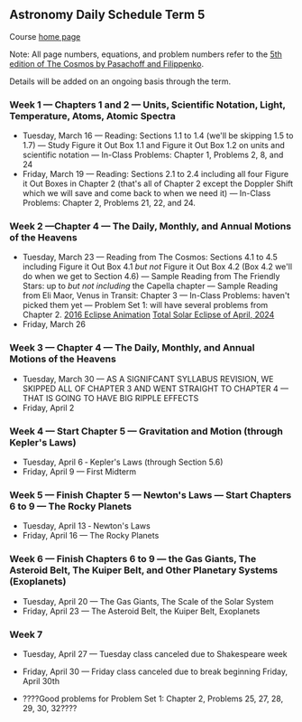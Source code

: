 ## Astronomy Daily Schedule Term 5

Course [home page](./)

Note: All page numbers, equations, and problem numbers refer to the [5th edition of The Cosmos by Pasachoff and Filippenko](https://www.amazon.com/Cosmos-Astronomy-New-Millennium/dp/1108431380).

Details will be added on an ongoing basis through the term.

### Week 1 &mdash; Chapters 1 and 2 &mdash; Units, Scientific Notation, Light, Temperature, Atoms, Atomic Spectra

* Tuesday, March 16 &mdash; Reading: Sections 1.1 to 1.4 (we'll be skipping 1.5 to 1.7) &mdash; Study Figure it Out Box 1.1 and Figure it Out Box 1.2 on units and scientific notation &mdash; In-Class Problems: Chapter 1, Problems 2, 8, and 24
* Friday, March 19 &mdash; Reading: Sections 2.1 to 2.4 including all four Figure it Out Boxes in Chapter 2 (that's all of Chapter 2 except the Doppler Shift which we will save and come back to when we need it) &mdash; In-Class Problems: Chapter 2, Problems 21, 22, and 24.

### Week 2 &mdash;Chapter 4 &mdash; The Daily, Monthly, and Annual Motions of the Heavens

* Tuesday, March 23 &mdash; Reading from The Cosmos: Sections 4.1 to 4.5 including Figure it Out Box 4.1 *but not* Figure it Out Box 4.2 (Box 4.2 we'll do when we get to Section 4.6) &mdash; Sample Reading from The Friendly Stars: up to *but not including* the Capella chapter &mdash; Sample Reading from Eli Maor, Venus in Transit: Chapter 3 &mdash; In-Class Problems: haven't picked them yet &mdash; Problem Set 1: will have several problems from Chapter 2.
[2016 Eclipse Animation](https://youtu.be/B0mvLoDZCl0)
[Total Solar Eclipse of April, 2024](https://eclipse.gsfc.nasa.gov/SEpath/SEpath2001/SE2024Apr08Tpath.html)
* Friday, March 26

### Week 3 &mdash; Chapter 4 &mdash; The Daily, Monthly, and Annual Motions of the Heavens

* Tuesday, March 30 &mdash; AS A SIGNIFCANT SYLLABUS REVISION, WE SKIPPED ALL OF CHAPTER 3 AND WENT STRAIGHT TO CHAPTER 4 &mdash; THAT IS GOING TO HAVE BIG RIPPLE EFFECTS
* Friday, April 2

### Week 4 &mdash; Start Chapter 5 &mdash; Gravitation and Motion (through Kepler's Laws)

* Tuesday, April 6 &dash; Kepler's Laws (through Section 5.6)
* Friday, April 9 &mdash; First Midterm

### Week 5 &mdash; Finish Chapter 5 &mdash; Newton's Laws &mdash; Start Chapters 6 to 9 &mdash; The Rocky Planets

* Tuesday, April 13 &dash; Newton's Laws
* Friday, April 16 &mdash; The Rocky Planets

### Week 6 &mdash; Finish Chapters 6 to 9 &mdash; the Gas Giants, The Asteroid Belt, The Kuiper Belt, and Other Planetary Systems (Exoplanets)

* Tuesday, April 20 &mdash; The Gas Giants, The Scale of the Solar System
* Friday, April 23 &mdash; The Asteroid Belt, the Kuiper Belt, Exoplanets

### Week 7 

* Tuesday, April 27 &mdash; Tuesday class canceled due to Shakespeare week
* Friday, April 30 &mdash; Friday class canceled due to break beginning Friday, April 30th


* ????Good problems for Problem Set 1: Chapter 2, Problems 25, 27, 28, 29, 30, 32????
